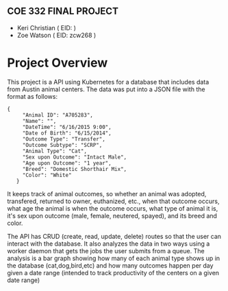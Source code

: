 
## COE 332 FINAL PROJECT

* Keri Christian ( EID: )
* Zoe Watson ( EID: zcw268 )

# Project Overview

This project is a API using Kubernetes for a database that includes data from Austin animal centers. The data was put into a JSON file with the format as follows:
```
{
     "Animal ID": "A705283",
     "Name": "",
     "DateTime": "6/16/2015 9:00",
     "Date of Birth": "6/15/2014",
     "Outcome Type": "Transfer",
     "Outcome Subtype": "SCRP",
     "Animal Type": "Cat",
     "Sex upon Outcome": "Intact Male",
     "Age upon Outcome": "1 year",
     "Breed": "Domestic Shorthair Mix",
     "Color": "White"
   }
   ```
   It keeps track of animal outcomes, so whether an animal was adopted, transfered, returned to owner, euthanized, etc., when that outcome occurs, what age the animal is when the outcome occurs, what type of animal it is, it's sex upon outcome (male, female, neutered, spayed), and its breed and color. 

The API has CRUD (create, read, update, delete) routes so that the user can interact with the database. It also analyzes the data in two ways using a worker daemon that gets the jobs the user submits from a queue. The analysis is a bar graph showing how many of each animal type shows up in the database (cat,dog,bird,etc) and how many outcomes happen per day given a date range (intended to track productivity of the centers on a given date range)

